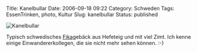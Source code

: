 Title: Kanelbullar
Date: 2006-09-18 09:22
Category: Schweden
Tags: EssenTrinken, photo, Kultur
Slug: kanelbullar
Status: published

![Kanelbullar](/pic/kanelbulle.jpg "Kanelbullar")

Typisch schwedisches [Fika](http://www.fiket.de/2006/03/21/fika/)gebäck
aus Hefeteig und mit viel Zimt. Ich kenne einige Einwandererkollegen,
die sie nicht mehr sehen können. :-)

